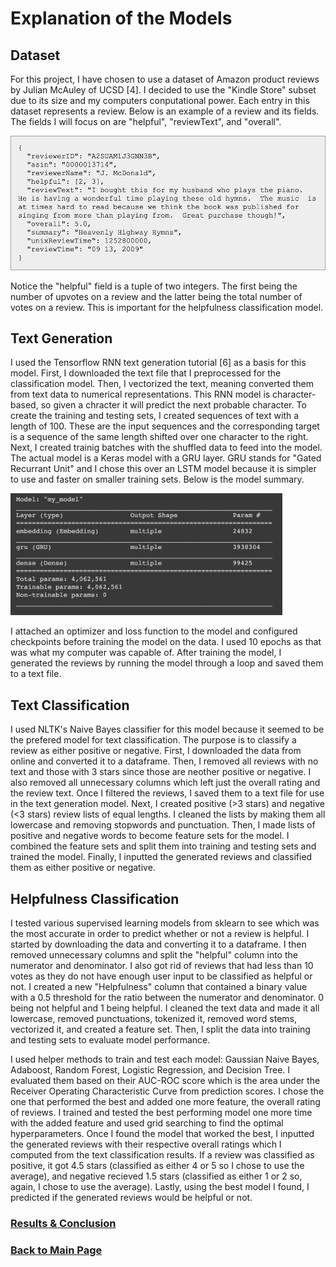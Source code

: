 # Explanation of the Models

## Dataset
For this project, I have chosen to use a dataset of Amazon product reviews by Julian McAuley of UCSD [4]. I decided to use the "Kindle Store" subset due to its size and my computers conputational power. Each entry in this dataset represents a review. Below is an example of a review and its fields. The fields I will focus on are "helpful", "reviewText", and "overall".

<img src="sampleReview.png" width="525" height="214.5" /> 

Notice the "helpful" field is a tuple of two integers. The first being the number of upvotes on a review and the latter being the total number of votes on a review. This is important for the helpfulness classification model.


## Text Generation
I used the Tensorflow RNN text generation tutorial [6] as a basis for this model. First, I downloaded the text file that I preprocessed for the classification model. Then, I vectorized the text, meaning converted them from text data to numerical representations. This RNN model is character-based, so given a chracter it will predict the next probable character. To create the training and testing sets, I created sequences of text with a length of 100. These are the input sequences and the corresponding target is a sequence of the same length shifted over one character to the right. Next, I created trainig batches with the shuffled data to feed into the model. The actual model is a Keras model with a GRU layer. GRU stands for "Gated Recurrant Unit" and I chose this over an LSTM model because it is simpler to use and faster on smaller training sets. Below is the model summary.

<img src="textgenModel.png" width="435" height="195" /> 

I attached an optimizer and loss function to the model and configured checkpoints before training the model on the data. I used 10 epochs as that was what my computer was capable of. After training the model, I generated the reviews by running the model through a loop and saved them to a text file.

## Text Classification
I used NLTK's Naive Bayes classifier for this model because it seemed to be the prefered model for text classification. The purpose is to classify a review as either positive or negative. First, I downloaded the data from online and converted it to a dataframe. Then, I removed all reviews with no text and those with 3 stars since those are neother positive or negative. I also removed all unnecessary columns which left just the overall rating and the review text. Once I filtered the reviews, I saved them to a text file for use in the text generation model. Next, I created positive (>3 stars) and negative (<3 stars) review lists of equal lengths. I cleaned the lists by making them all lowercase and removing stopwords and punctuation. Then, I made lists of positive and negative words to become feature sets for the model. I combined the feature sets and split them into training and testing sets and trained the model. Finally, I inputted the generated reviews and classified them as either positive or negative. 

## Helpfulness Classification
I tested various supervised learning models from sklearn to see which was the most accurate in order to predict whether or not a review is helpful. I started by downloading the data and converting it to a dataframe. I then removed unnecessary columns and split the "helpful" column into the numerator and denominator. I also got rid of reviews that had less than 10 votes as they do not have enough user input to be classified as helpful or not. I created a new "Helpfulness" column that contained a binary value with a 0.5 threshold for the ratio between the numerator and denominator. 0 being not helpful and 1 being helpful. I cleaned the text data and made it all lowercase, removed punctuations, tokenized it, removed word stems, vectorized it, and created a feature set. Then, I split the data into training and testing sets to evaluate model performance. 

I used helper methods to train and test each model: Gaussian Naive Bayes, Adaboost, Random Forest, Logistic Regression, and Decision Tree. I evaluated them based on their AUC-ROC score which is the area under the Receiver Operating Characteristic Curve from prediction scores. I chose the one that performed the best and added one more feature, the overall rating of reviews. I trained and tested the best performing model one more time with the added feature and used grid searching to find the optimal hyperparameters. Once I found the model that worked the best, I inputted the generated reviews with their respective overall ratings which I computed from the text classification results. If a review was classified as positive, it got 4.5 stars (classified as either 4 or 5 so I chose to use the average), and negative recieved 1.5 stars (classified as either 1 or 2 so, again, I chose to use the average). Lastly, using the best model I found, I predicted if the generated reviews would be helpful or not.

### [Results & Conclusion](conclusion.md)

### [Back to Main Page](index.md)
